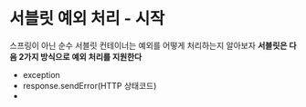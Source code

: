 # 서블릿 예외 처리 - 시작
스프링이 아닌 순수 서블릿 컨테이너는 예외를 어떻게 처리하는지 알아보자
**서블릿은 다음 2가지 방식으로 예외 처리를 지원한다**
- exception
- response.sendError(HTTP 상태코드)
- 